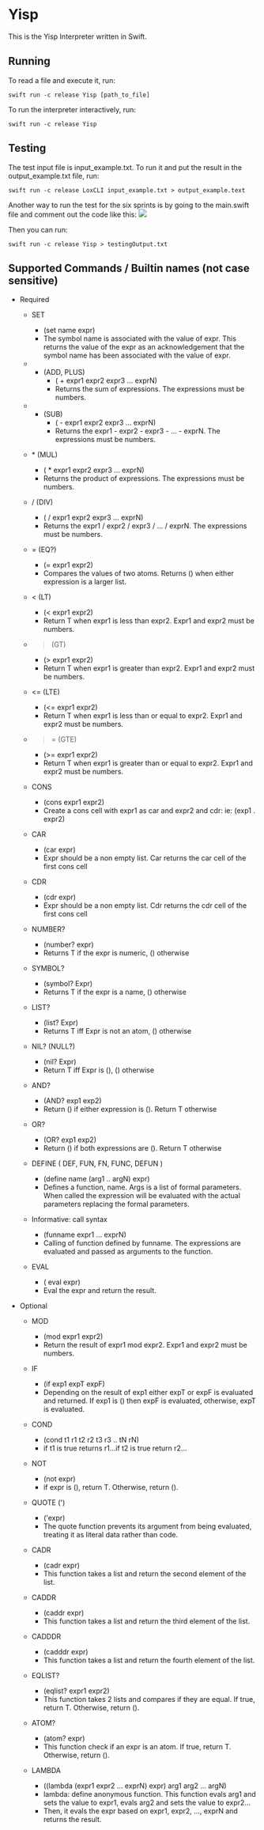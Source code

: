 # Yisp
This is the Yisp Interpreter written in Swift. 

## Running

To read a file and execute it, run: 

```
swift run -c release Yisp [path_to_file]
```

To run the interpreter interactively, run: 

```
swift run -c release Yisp
```

## Testing
The test input file is input_example.txt. To run it and put the result in the output_example.txt file, run: 

```
swift run -c release LoxCLI input_example.txt > output_example.text
```

Another way to run the test for the six sprints is by going to the main.swift file and comment out the code like this: 
![](https://github.com/ttdo19/Lotties/blob/main/Run%20Test.png)

Then you can run: 
```
swift run -c release Yisp > testingOutput.txt
```

## Supported Commands / Builtin names (not case sensitive)

* Required

    - SET
        - (set name expr)
        - The symbol name is associated with the value of expr. This returns the value of the expr as an acknowledgement that the symbol name has been associated with the value of expr.

    - + (ADD, PLUS) 
        - ( + expr1 expr2 expr3 ... exprN)
        - Returns the sum of expressions. The expressions must be numbers. 

    - - (SUB)
        - ( - expr1 expr2 expr3 ... exprN)
        - Returns the expr1 - expr2 - expr3 - ... - exprN. The expressions must be numbers. 

    - \* (MUL)
        - ( \* expr1 expr2 expr3 ... exprN)
        - Returns the product of expressions. The expressions must be numbers. 

    - / (DIV)
        - ( / expr1 expr2 expr3 ... exprN)
        - Returns the expr1 / expr2 / expr3 / ... / exprN. The expressions must be numbers. 

    - = (EQ?)
        - (= expr1 expr2)
        - Compares the values of two atoms. Returns () when either expression is a larger list.

    - < (LT)
        - (< expr1 expr2)
        - Return T when expr1 is less than expr2. Expr1 and expr2 must be numbers.

    - > (GT) 
        - (> expr1 expr2)
        - Return T when expr1 is greater than expr2. Expr1 and expr2 must be numbers.

    - <= (LTE)
        - (<= expr1 expr2)
        - Return T when expr1 is less than or equal to expr2. Expr1 and expr2 must be numbers.

    - >= (GTE) 
        - (>= expr1 expr2)
        - Return T when expr1 is greater than or equal to expr2. Expr1 and expr2 must be numbers.

    - CONS 
        - (cons expr1 expr2)
        - Create a cons cell with expr1 as car and expr2 and cdr: ie: (exp1 . expr2)

    - CAR
        - (car expr)
        - Expr should be a non empty list. Car returns the car cell of the first cons cell

    - CDR 
        - (cdr expr)
        - Expr should be a non empty list. Cdr returns the cdr cell of the first cons cell

    - NUMBER?
        - (number? expr)
        - Returns T if the expr is numeric, () otherwise

    - SYMBOL?
        - (symbol? Expr)
        - Returns T if the expr is a name, () otherwise

    - LIST?
        - (list? Expr)
        - Returns T iff Expr is not an atom, () otherwise

    - NIL? (NULL?)
        - (nil? Expr)
        - Return T iff Expr is (), () otherwise

    - AND?
        - (AND? exp1 exp2)
        - Return () if either expression is (). Return T otherwise

    - OR?
        - (OR? exp1 exp2)
        - Return () if both expressions are (). Return T otherwise

    - DEFINE ( DEF, FUN, FN, FUNC, DEFUN )
        - (define name (arg1 .. argN) expr)
        - Defines a function, name. Args is a list of formal parameters. When called the expression will be evaluated with the actual parameters replacing the formal parameters.

    - Informative: call syntax
        - (funname expr1 ... exprN)
        - Calling of function defined by funname. The expressions are evaluated and passed as arguments to the function.

    - EVAL 
        - ( eval expr)
        - Eval the expr and return the result.

* Optional

    - MOD
        - (mod expr1 expr2)
        - Return the result of expr1 mod expr2. Expr1 and expr2 must be numbers.

    - IF
        - (if exp1 expT expF) 
        - Depending on the result of exp1 either expT or expF is evaluated and returned. If exp1 is () then expF is evaluated, otherwise, expT is evaluated.

    - COND
        - (cond t1 r1 t2 r2 t3 r3 .. tN rN)
        - if t1 is true returns r1...if t2 is true return r2...

    - NOT 
        - (not expr)
        - if expr is (), return T. Otherwise, return ().

    - QUOTE (')
        - ('expr)
        - The quote function prevents its argument from being evaluated, treating it as literal data rather than code.

    - CADR
        - (cadr expr)
        - This function takes a list and return the second element of the list.

    - CADDR
        - (caddr expr)
        - This function takes a list and return the third element of the list.

    - CADDDR
        - (cadddr expr)
        - This function takes a list and return the fourth element of the list. 

    - EQLIST?
        - (eqlist? expr1 expr2)
        - This function takes 2 lists and compares if they are equal. If true, return T. Otherwise, return (). 

    - ATOM?
        - (atom? expr)
        - This function check if an expr is an atom. If true, return T. Otherwise, return ().

    - LAMBDA
        - ((lambda (expr1 expr2 ... exprN) expr) arg1 arg2 ... argN)
        - lambda: define anonymous function. This function evals arg1 and sets the value to expr1, evals arg2 and sets the value to expr2...
        - Then, it evals the expr based on expr1, expr2, ..., exprN and returns the result. 





